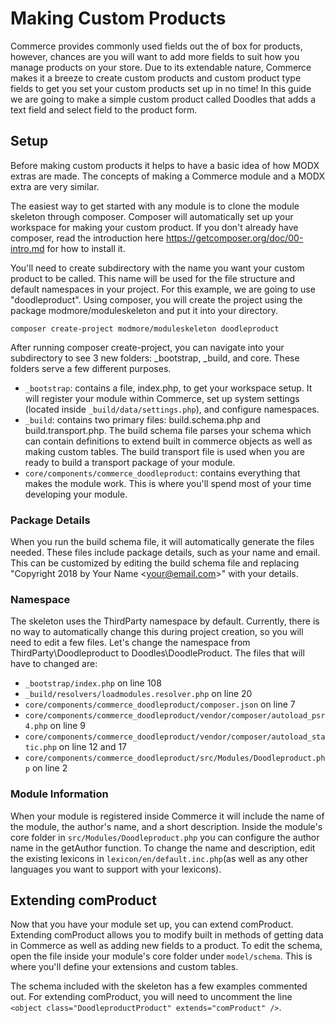 # Making Custom Products

Commerce provides commonly used fields out the of box for products, however, chances are you will want to add more fields to suit how you manage products on your store. Due to its extendable nature, Commerce makes it a breeze to create custom products and custom product type fields to get you set your custom products set up in no time! In this guide we are going to make a simple custom product called Doodles that adds a text field and select field to the product form.

## Setup

Before making custom products it helps to have a basic idea of how MODX extras are made. The concepts of making a Commerce module and a MODX extra are very similar.

The easiest way to get started with any module is to clone the module skeleton through composer. Composer will automatically set up your workspace for making your custom product. If you don't already have composer, read the introduction here https://getcomposer.org/doc/00-intro.md for how to install it.

You'll need to create subdirectory with the name you want your custom product to be called. This name will be used for the file structure and default namespaces in your project. For this example, we are going to use "doodleproduct". Using composer, you will create the project using the package modmore/moduleskeleton and put it into your directory.

```
composer create-project modmore/moduleskeleton doodleproduct
```

After running composer create-project, you can navigate into your subdirectory to see 3 new folders: _bootstrap, _build, and core. These folders serve a few different purposes.

- `_bootstrap`: contains a file, index.php, to get your workspace setup. It will register your module within Commerce, set up system settings (located inside `_build/data/settings.php`), and configure namespaces.
- `_build`: contains two primary files: build.schema.php and build.transport.php. The build schema file parses your schema which can contain definitions to extend built in commerce objects as well as making custom tables. The build transport file is used when you are ready to build a transport package of your module.
- `core/components/commerce_doodleproduct`: contains everything that makes the module work. This is where you'll spend most of your time developing your module.

### Package Details

When you run the build schema file, it will automatically generate the files needed. These files include package details, such as your name and email. This can be customized by editing the build schema file and replacing "Copyright 2018 by Your Name \<your@email.com\>" with your details.

### Namespace

The skeleton uses the ThirdParty namespace by default. Currently, there is no way to automatically change this during project creation, so you will need to edit a few files. Let's change the namespace from ThirdParty\Doodleproduct to Doodles\DoodleProduct.
The files that will have to changed are:

- `_bootstrap/index.php` on line 108
- `_build/resolvers/loadmodules.resolver.php` on line 20
- `core/components/commerce_doodleproduct/composer.json` on line 7
- `core/components/commerce_doodleproduct/vendor/composer/autoload_psr4.php` on line 9
- `core/components/commerce_doodleproduct/vendor/composer/autoload_static.php` on line 12 and 17
- `core/components/commerce_doodleproduct/src/Modules/Doodleproduct.php` on line 2

### Module Information

When your module is registered inside Commerce it will include the name of the module, the author's name, and a short description. Inside the module's core folder in `src/Modules/Doodleproduct.php` you can configure the author name in the getAuthor function. To change the name and description, edit the existing lexicons in `lexicon/en/default.inc.php`(as well as any other languages you want to support with your lexicons).

## Extending comProduct

Now that you have your module set up, you can extend comProduct. Extending comProduct allows you to modify built in methods of getting data in Commerce as well as adding new fields to a product. To edit the schema, open the file inside your module's core folder under `model/schema`. This is where you'll define your extensions and custom tables.

The schema included with the skeleton has a few examples commented out. For extending comProduct, you will need to uncomment the line `<object class="DoodleproductProduct" extends="comProduct" />`.
